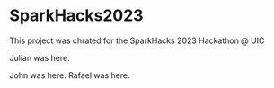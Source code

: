 # SparkHacks2023
This project was chrated for the SparkHacks 2023 Hackathon @ UIC

Julian was here.

John was here.
Rafael was here.
